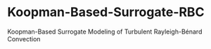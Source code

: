 # Koopman-Based-Surrogate-RBC
Koopman-Based Surrogate Modeling of Turbulent Rayleigh-Bénard Convection 
